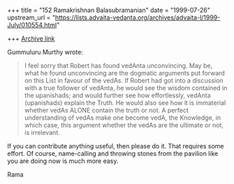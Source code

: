 +++
title = "152 Ramakrishnan Balasubramanian"
date = "1999-07-26"
upstream_url = "https://lists.advaita-vedanta.org/archives/advaita-l/1999-July/010554.html"

+++
[Archive link](https://lists.advaita-vedanta.org/archives/advaita-l/1999-July/010554.html)

Gummuluru Murthy <gmurthy at MORGAN.UCS.MUN.CA> wrote:

> I feel sorry that Robert has found vedAnta unconvincing. May be,
what
> he found unconvincing are the dogmatic arguments put forward on this
> List in favour of the vedAs. If Robert had got into a discussion
with
> a true follower of vedAnta, he would see the wisdom contained in the
> upanishads; and would further see how effortlessly, vedAnta
(upanishads)
> explain the Truth. He would also see how it is immaterial whether
vedAs
> ALONE contain the truth or not. A perfect understanding of vedAs
make one
> become vedA, the Knowledge, in which case, this argument whether the
> vedAs are the ultimate or not, is irrelevant.

If you can contribute anything useful, then please do it. That
requires some effort. Of course, name-calling and throwing stones from
the pavilion like you are doing now is much more easy.

Rama

